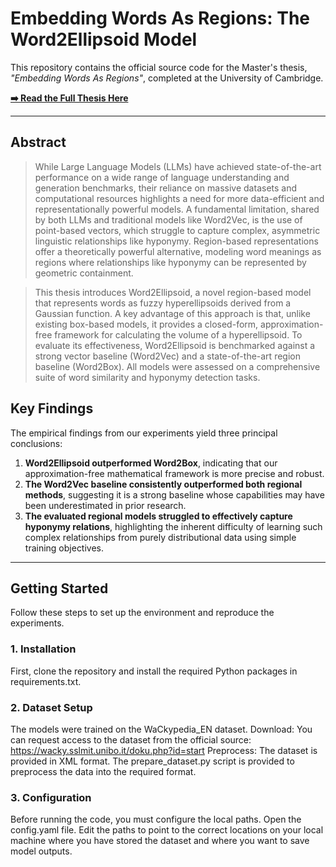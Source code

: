 # Embedding Words As Regions: The Word2Ellipsoid Model

This repository contains the official source code for the Master's thesis, *"Embedding Words As Regions"*, completed at the University of Cambridge.

**[➡️ Read the Full Thesis Here](https://drive.google.com/file/d/1mloLsGVmMXoPhBCRZs0LAiwkUBsyrVYa/view?usp=sharing)**

---

## Abstract

> While Large Language Models (LLMs) have achieved state-of-the-art performance on a wide range of language understanding and generation benchmarks, their reliance on massive datasets and computational resources highlights a need for more data-efficient and representationally powerful models. A fundamental limitation, shared by both LLMs and traditional models like Word2Vec, is the use of point-based vectors, which struggle to capture complex, asymmetric linguistic relationships like hyponymy. Region-based representations offer a theoretically powerful alternative, modeling word meanings as regions where relationships like hyponymy can be represented by geometric containment.

> This thesis introduces Word2Ellipsoid, a novel region-based model that represents words as fuzzy hyperellipsoids derived from a Gaussian function. A key advantage of this approach is that, unlike existing box-based models, it provides a closed-form, approximation-free framework for calculating the volume of a hyperellipsoid. To evaluate its effectiveness, Word2Ellipsoid is benchmarked against a strong vector baseline (Word2Vec) and a state-of-the-art region baseline (Word2Box). All models were assessed on a comprehensive suite of word similarity and hyponymy detection tasks.

## Key Findings

The empirical findings from our experiments yield three principal conclusions:
1.  **Word2Ellipsoid outperformed Word2Box**, indicating that our approximation-free mathematical framework is more precise and robust.
2.  **The Word2Vec baseline consistently outperformed both regional methods**, suggesting it is a strong baseline whose capabilities may have been underestimated in prior research.
3.  **The evaluated regional models struggled to effectively capture hyponymy relations**, highlighting the inherent difficulty of learning such complex relationships from purely distributional data using simple training objectives.

---

## Getting Started

Follow these steps to set up the environment and reproduce the experiments.

### 1. Installation
First, clone the repository and install the required Python packages in requirements.txt.

### 2. Dataset Setup
The models were trained on the WaCkypedia_EN dataset.
Download: You can request access to the dataset from the official source:
https://wacky.sslmit.unibo.it/doku.php?id=start
Preprocess: The dataset is provided in XML format. The prepare_dataset.py script is provided to preprocess the data into the required format.

### 3. Configuration
Before running the code, you must configure the local paths.
Open the config.yaml file.
Edit the paths to point to the correct locations on your local machine where you have stored the dataset and where you want to save model outputs.
